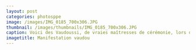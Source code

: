 ```yaml
---
layout: post
categories: photosppe
image: /images/IMG_0185_700x306.JPG
thumbnail: /images/thumbnails/IMG_0185_700x306.JPG
caption: Voici des Vaudoussi, de vraies maîtresses de cérémonie, lors des trois jours annuels de manifesttions traditionnelles. Elles font objet de véritables cultes de respect lorsqu’elles  sont de sortie. Ce sont elles qui précèdent le carnaval suivies d’une foule des déguisements les plus fous. A leur présence la foule ne doit chanter qu’une seule et même chanson, celle des vaudoussi. Lorsqu’elles s’éclipsent temporairement, les carnavaliers se livrent à tous les défoulements possibles et inimaginables émaillés de chansons diverses et variées même les plus crues.Dans la province de Bahia au Brésil, il y a une une magnifique ville de nom de Porto Seguro qui étonnament présente paysages qu’Agbodrafo entre mer lacs. On pratique aussi à Bahia au Brésil trois jours de déguisements annuels combinés aux manifestations de vaudou. Porto Sguro sur les côtes Atlantique au Togo aurait-il déteint sur Porto Seguro au Brésil dans les sillages de l’esclavage ?
imagetitle: Manifestation vaudou
---
```

